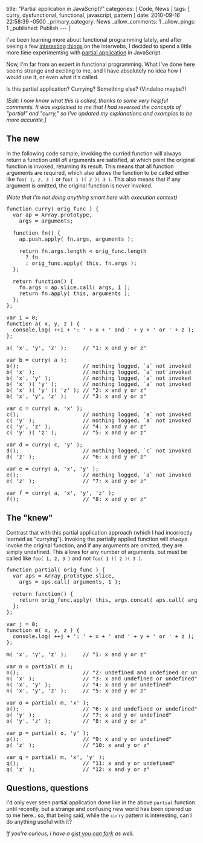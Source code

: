 title: "Partial application in JavaScript?"
categories: [ Code, News ]
tags: [ curry, dysfunctional, functional, javascript, pattern ]
date: 2010-09-16 22:58:39 -0500
_primary_category: News
_allow_comments: 1
_allow_pings: 1
_published: Publish
--- |

I've been learning more about functional programming lately, and after seeing a few [interesting](http://gist.github.com/576723) [things](http://jsfiddle.net/t8cAK/2/) on the interwebs, I decided to spend a little more time experimenting with [partial application](http://en.wikipedia.org/wiki/Partial_application) in JavaScript.

Now, I'm far from an expert in functional programming. What I've done here seems strange and exciting to me, and I have absolutely no idea how I would use it, or even what it's called.

Is this partial application? Currying? Something else? (Vindaloo maybe?)

_[Edit: I now know what this is called, thanks to some very helpful comments. It was explained to me that I had reversed the concepts of "partial" and "curry," so I've updated my explanations and examples to be more accurate.]_


<!--MORE-->

## The new ###

In the following code sample, invoking the curried function will always return a function until _all_ arguments are satisfied, at which point the original function is invoked, returning its result. This means that all function arguments are required, which also allows the function to be called either like `foo( 1, 2, 3 )` or `foo( 1 )( 2 )( 3 )`. This also means that if any argument is omitted, the original function is never invoked.

_(Note that I'm not doing anything smart here with execution context)_

<pre class="brush:js">
function curry( orig_func ) {
  var ap = Array.prototype,
    args = arguments;
  
  function fn() {
    ap.push.apply( fn.args, arguments );
    
    return fn.args.length < orig_func.length
      ? fn
      : orig_func.apply( this, fn.args );
  };
  
  return function() {
    fn.args = ap.slice.call( args, 1 );
    return fn.apply( this, arguments );
  };
};

var i = 0;
function a( x, y, z ) {
  console.log( ++i + ': ' + x + ' and ' + y + ' or ' + z );
};

a( 'x', 'y', 'z' );     // "1: x and y or z"

var b = curry( a );
b();                    // nothing logged, `a` not invoked
b( 'x' );               // nothing logged, `a` not invoked
b( 'x', 'y' );          // nothing logged, `a` not invoked
b( 'x' )( 'y' );        // nothing logged, `a` not invoked
b( 'x' )( 'y' )( 'z' ); // "2: x and y or z"
b( 'x', 'y', 'z' );     // "3: x and y or z"

var c = curry( a, 'x' );
c();                    // nothing logged, `a` not invoked
c( 'y' );               // nothing logged, `a` not invoked
c( 'y', 'z' );          // "4: x and y or z"
c( 'y' )( 'z' );        // "5: x and y or z"

var d = curry( c, 'y' );
d();                    // nothing logged, `c` not invoked
d( 'z' );               // "6: x and y or z"

var e = curry( a, 'x', 'y' );
e();                    // nothing logged, `a` not invoked
e( 'z' );               // "7: x and y or z"

var f = curry( a, 'x', 'y', 'z' );
f();                    // "8: x and y or z"
</pre>

## The "knew" ##

Contrast that with this partial application approach (which I had incorrectly learned as "currying"). Invoking the partially applied function will _always_ invoke the original function, and if any arguments are omitted, they are simply undefined. This allows for any number of arguments, but must be called like `foo( 1, 2, 3 )` and not `foo( 1 )( 2 )( 3 )`.

<pre class="brush:js">
function partial( orig_func ) {
  var aps = Array.prototype.slice,
    args = aps.call( arguments, 1 );
  
  return function() {
    return orig_func.apply( this, args.concat( aps.call( arguments ) ) );
  };
};

var j = 0;
function m( x, y, z ) {
  console.log( ++j + ': ' + x + ' and ' + y + ' or ' + z );
};

m( 'x', 'y', 'z' );     // "1: x and y or z"

var n = partial( m );
n();                    // "2: undefined and undefined or undefined"
n( 'x' );               // "3: x and undefined or undefined"
n( 'x', 'y' );          // "4: x and y or undefined"
n( 'x', 'y', 'z' );     // "5: x and y or z"

var o = partial( m, 'x' );
o();                    // "6: x and undefined or undefined"
o( 'y' );               // "7: x and y or undefined"
o( 'y', 'z' );          // "8: x and y or z"

var p = partial( o, 'y' );
p();                    // "9: x and y or undefined"
p( 'z' );               // "10: x and y or z"

var q = partial( m, 'x', 'y' );
q();                    // "11: x and y or undefined"
q( 'z' );               // "12: x and y or z"
</pre>

## Questions, questions ##

I'd only ever seen partial application done like in the above `partial` function until recently, but a strange and confusing new world has been opened up to me here.. so, that being said, while the `curry` pattern is interesting, can I do anything useful with it?

_If you're curious, I have a [gist you can fork](http://gist.github.com/583102) as well._


